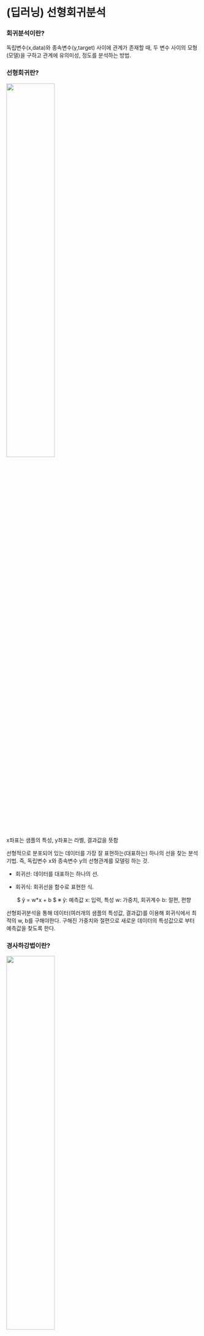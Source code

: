 # (딥러닝) 선형회귀분석

### 회귀분석이란?

독립변수(x,data)와 종속변수(y,target) 사이에 관계가 존재할 때, 두 변수 사이의 모형(모델)을 구하고 관계에 유의미성, 정도를 분석하는 방법.

### 선형회귀란?


<img src="./딥러닝_선형회귀/Untitled.png" width="50%" height="50%" />

x좌표는 샘플의 특성, y좌표는 라벨, 결과값을 뜻함

선형적으로 분포되어 있는 데이터를 가장 잘 표현하는(대표하는) 하나의 선을 찾는 분석기법. 즉, 독립변수 x와 종속변수 y의 선형관계를 모델링 하는 것.

- 회귀선: 데이터를 대표하는 하나의 선.
- 회귀식: 회귀선을 함수로 표현한 식.

     $ ŷ = w*x + b $     ※ ŷ: 예측값  x: 입력, 특성  w: 가중치, 회귀계수  b: 절편, 편향

선형회귀분석을 통해 데이터(여러개의 샘플의 특성값, 결과값)를 이용해 회귀식에서 최적의 w, b를 구해야한다. 구해진 가중치와 절편으로 새로운 데이터의 특성값으로 부터 예측값을 찾도록 한다.

### 경사하강법이란?

<img src="./딥러닝_선형회귀/Untitled 1.png" width="50%" height="50%" />

선형회귀분석의 w(가중치)와 b(절편)을 찾는 기법 중 하나.

w, b의 손실함수의 기울기를 구하고 기울기의 절대 값이 낮은 쪽으로 값을 변형시켜 함수의 기울기가 최소가 되는(**기울기가 0**이 되는) 회귀식을 찾는 방법.

<경사하강법 순서>

1. 무작위로 w와 b를 결정. (무작위 모델 생성)
2. x에서 샘플 하나 선택, ŷ 계산. (무작위 모델 예측)
3. ŷ, 진짜 y 비교
4. ŷ과 y가 가까워지도록 w, b 조정
5. 반복

**3. ŷ, 진짜 y 비교**

y(타깃)와 ŷ(예측)의 오차를 구한다.

$y - ŷ = err$

**4. ŷ과 y가 가까워지도록 w, b 조정**

가중치와 절편을 업데이트한다. 

- **가중치 : w_new**

$변화율 = \frac{(ŷ\_i- ŷ)}{(w\_i- w)} = \frac{(x[0] * w\_i+ b) - (x[0] * w + b)}{w\_i- w} = \frac{x[0] * ((w + 0.1) - w)}{(w + 0.1) - w} = x[0]$

가중치의 변화율을 계산하면 x가 나오는 것을 알 수 있다.  가중치를 업데이트 하기 위해 현재 w에 변화율을 더한다. 변화율이 양수라면 예측값이 증가하고, 음수라면 예측값이 감소한다.

- **절편 : b_new**

$변화율 = \frac{(ŷ\_i- ŷ)}{(b\_i-b)} = \frac{(x[0]*w+b\_i)-(x[0]*w+b)}{b\_i-b} = \frac{(b+0.1) - b}{(b+0.1)-b} = 1$

> 가중치와 절편을 각각의 변화율을 더하여 업데이트 하는 방법은 변화율에 비해 ŷ과 y의 차이가 클 때, ŷ이 y보다 커졌을 때 사용하기 부적합하다. 따라서 ŷ과 y의 차이에 능동적으로 대처될 수 있어야 한다.

>> **오차 역전파로 가중치와 절편을 업데이트** 하는 방법 사용

$w\_new = w + w\_rate * err$

$b\_new = b + 1 * err$

### 손실함수(비용함수)

w, b을 임의로 설정한 회귀식과 데이터 사이의 결과값의 평균제곱오차(손실함수)를 구한다. 
# 여기서 제곱오차를 사용하는 이유는 실제값과 예측값의 차이를 더 극명하게 하기 위함이라 함

$MSE = \frac{1}{n}\sum\limits_{i=1}^n(y_i-ŷ_i)^2$

$SE = (y-ŷ)^2$


<img src="./딥러닝_선형회귀/Untitled 2.png" width="50%" height="50%" />

w와 b에 대한 손실함수를 그래프로 표현한 것

<img src="./딥러닝_선형회귀/Untitled 3.png" width="50%" height="50%" />


w와 b의 기울기가 최소가 될 때

y와 ŷ의 차이를 최소화시키는 w, b를 찾아야 한다. 두 값의 손실함수의 접선의 기울기의 절대값이 0이 될 때가 최적의 w, b값이 된다.

- w 손실함수의 기울기를 찾기 위해 미분한다.

    $\frac{dSE}{dw} = \frac{d}{dw}(y - ŷ)(-\frac{d}{dw}ŷ) = 2(y - ŷ)(-x) = -2(y-ŷ)x$ 

    이 때 SE = $\frac{1}{2}(y-ŷ)^2$ 라면  $\frac{dSE}{dw} = -(y-ŷ)x$

    - 미분된 결과 $\frac{dSE}{dw} = -(y-ŷ)x$ 를 가중치에서 빼면 가중치의 손실함수의 낮은 쪽으로 접선이 이동한다.

$w = w - \frac{dSE}{dw} = w + (y-ŷ)x$ 

-w에 대한 제곱오차 미분값, 그레디언트(gradient)

$w\_new = w + w\_rate * err$

-오차역전파

- b 손실함수의 기울기 찾기 위해 미분한다.

    $\frac{dSE}{db} = \frac{d}{db}\frac{1}{2}(y-ŷ)^2 = (y-ŷ)(-\frac{d}{db}ŷ) = (y-ŷ)(-1)=-(y-ŷ)1$

    - 마찬가지로 미분된 결과를 절편에서 빼면 손실함수의 낮은쪽으로 접선이 이동한다.

$b = b-\frac{dSE}{db}=b+(y-ŷ)$

-b에 대한 제곱오차 미분값, 그레디언트(gradient)

$b=b+1*err$

-오차역전파

>직관적으로 계산한 오차 역전파와 가중치를 업데이트한 **결과가 같다.**

업데이트 과정을 반복하면 최적의 w, b 값을 찾을 수 있다.
